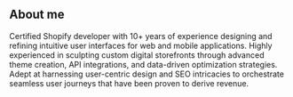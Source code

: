 ## About me

Certified Shopify developer with 10+ years of experience designing and refining intuitive user interfaces for web and mobile applications. Highly experienced in sculpting custom digital storefronts through advanced theme creation, API integrations, and data-driven optimization strategies. Adept at harnessing user-centric design and SEO intricacies to orchestrate seamless user journeys that have been proven to derive revenue.
